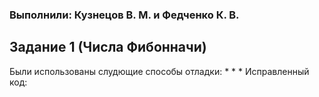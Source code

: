### Выполнили: Кузнецов В. М. и Федченко К. В.
## Задание 1 (Числа Фибонначи)
Были использованы слудющие способы отладки:
*
*
*
Исправленный код: 
